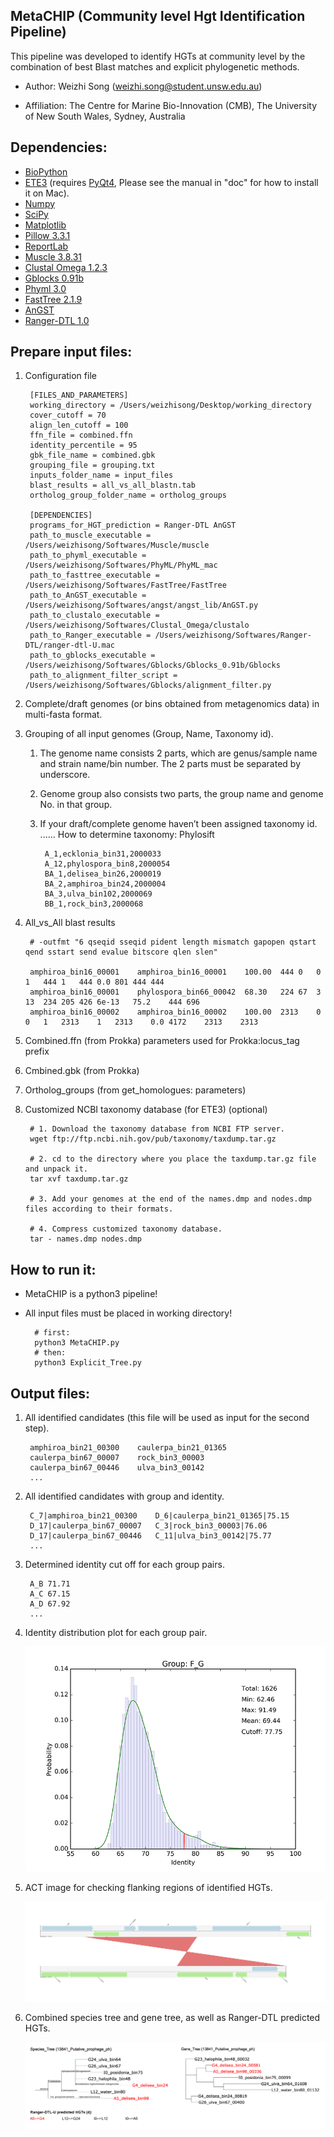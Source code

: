 MetaCHIP (Community level Hgt Identification Pipeline)
---

This pipeline was developed to identify HGTs at community level by the combination of best Blast matches and explicit phylogenetic methods.

+ Author: Weizhi Song (weizhi.song@student.unsw.edu.au)

+ Affiliation: The Centre for Marine Bio-Innovation (CMB), The University of  New South Wales, Sydney, Australia

Dependencies:
---

+ [BioPython](https://github.com/biopython/biopython.github.io/)
+ [ETE3](http://etetoolkit.org) (requires [PyQt4](https://www.riverbankcomputing.com/software/pyqt/download), Please see the manual in "doc" for how to install it on Mac).
+ [Numpy](http://www.numpy.org)
+ [SciPy](https://www.scipy.org)
+ [Matplotlib](http://matplotlib.org)
+ [Pillow 3.3.1](https://pypi.python.org/pypi/Pillow/3.3.1)
+ [ReportLab](http://www.reportlab.com)
+ [Muscle 3.8.31](http://www.drive5.com/muscle/)
+ [Clustal Omega 1.2.3](http://www.clustal.org/omega/)
+ [Gblocks 0.91b](http://molevol.cmima.csic.es/castresana/Gblocks.html)
+ [Phyml 3.0](http://www.atgc-montpellier.fr/phyml/binaries.php)
+ [FastTree 2.1.9](http://www.microbesonline.org/fasttree/)
+ [AnGST](https://github.com/almlab/angst)
+ [Ranger-DTL 1.0](http://compbio.mit.edu/ranger-dtl/)

Prepare input files:
---

1. Configuration file

        [FILES_AND_PARAMETERS]
        working_directory = /Users/weizhisong/Desktop/working_directory
        cover_cutoff = 70
        align_len_cutoff = 100
        ffn_file = combined.ffn
        identity_percentile = 95
        gbk_file_name = combined.gbk
        grouping_file = grouping.txt
        inputs_folder_name = input_files
        blast_results = all_vs_all_blastn.tab
        ortholog_group_folder_name = ortholog_groups

        [DEPENDENCIES]
        programs_for_HGT_prediction = Ranger-DTL AnGST
        path_to_muscle_executable = /Users/weizhisong/Softwares/Muscle/muscle
        path_to_phyml_executable = /Users/weizhisong/Softwares/PhyML/PhyML_mac
        path_to_fasttree_executable = /Users/weizhisong/Softwares/FastTree/FastTree
        path_to_AnGST_executable = /Users/weizhisong/Softwares/angst/angst_lib/AnGST.py
        path_to_clustalo_executable = /Users/weizhisong/Softwares/Clustal_Omega/clustalo
        path_to_Ranger_executable = /Users/weizhisong/Softwares/Ranger-DTL/ranger-dtl-U.mac
        path_to_gblocks_executable = /Users/weizhisong/Softwares/Gblocks/Gblocks_0.91b/Gblocks
        path_to_alignment_filter_script = /Users/weizhisong/Softwares/Gblocks/alignment_filter.py

1. Complete/draft genomes (or bins obtained from metagenomics data) in multi-fasta format.
1. Grouping of all input genomes (Group, Name, Taxonomy id).
    1. The genome name consists 2 parts, which are genus/sample name and strain name/bin number. The 2 parts must be separated by underscore.
    1. Genome group also consists two parts, the group name and genome No. in that group.
    1. If your draft/complete genome haven’t been assigned taxonomy id. ...... How to determine taxonomy: Phylosift

            A_1,ecklonia_bin31,2000033
            A_12,phylospora_bin8,2000054
            BA_1,delisea_bin26,2000019
            BA_2,amphiroa_bin24,2000004
            BA_3,ulva_bin102,2000069
            BB_1,rock_bin3,2000068

1. All_vs_All blast results

        # -outfmt "6 qseqid sseqid pident length mismatch gapopen qstart qend sstart send evalue bitscore qlen slen"

        amphiroa_bin16_00001    amphiroa_bin16_00001    100.00  444	0	0	1	444	1	444	0.0	801	444	444
        amphiroa_bin16_00001	phylospora_bin66_00042	68.30	224	67	3	13	234	205	426	6e-13	75.2	444	696
        amphiroa_bin16_00002	amphiroa_bin16_00002	100.00	2313	0	0	1	2313	1	2313	0.0	4172	2313	2313

1. Combined.ffn (from Prokka) parameters used for Prokka:locus_tag prefix
1. Cmbined.gbk (from Prokka)
1. Ortholog_groups (from get_homologues: parameters)
1. Customized NCBI taxonomy database (for ETE3) (optional)

        # 1. Download the taxonomy database from NCBI FTP server.
        wget ftp://ftp.ncbi.nih.gov/pub/taxonomy/taxdump.tar.gz

        # 2. cd to the directory where you place the taxdump.tar.gz file and unpack it.
        tar xvf taxdump.tar.gz

        # 3. Add your genomes at the end of the names.dmp and nodes.dmp files according to their formats.

        # 4. Compress customized taxonomy database.
        tar - names.dmp nodes.dmp

How to run it:
---

+ MetaCHIP is a python3 pipeline!
+ All input files must be placed in working directory!

        # first:
        python3 MetaCHIP.py
        # then:
        python3 Explicit_Tree.py

Output files:
---

1. All identified candidates (this file will be used as input for the second step).

        amphiroa_bin21_00300	caulerpa_bin21_01365
        caulerpa_bin67_00007	rock_bin3_00003
        caulerpa_bin67_00446	ulva_bin3_00142
        ...

1. All identified candidates with group and identity.

        C_7|amphiroa_bin21_00300	D_6|caulerpa_bin21_01365|75.15
        D_17|caulerpa_bin67_00007	C_3|rock_bin3_00003|76.06
        D_17|caulerpa_bin67_00446	C_11|ulva_bin3_00142|75.77
        ...

1. Determined identity cut off for each group pairs.

        A_B	71.71
        A_C	67.15
        A_D	67.92
        ...

1. Identity distribution plot for each group pair.

    ![identity_distribution](doc/images/identity_distribution.png)

1. ACT image for checking flanking regions of identified HGTs.

    ![flanking_regions](doc/images/flanking_regions.png)

1. Combined species tree and gene tree, as well as Ranger-DTL predicted HGTs.

    ![Combined_tree](doc/images/Combined_tree.png)
